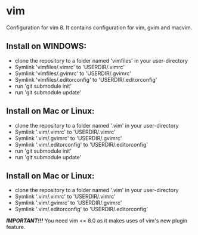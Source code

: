 # vim
Configuration for vim 8. It contains configuration for vim, gvim and macvim.

## Install on WINDOWS:
- clone the repository to a folder named 'vimfiles' in your user-directory
- Symlink 'vimfiles/.vimrc' to 'USERDIR/.vimrc'
- Symlink 'vimfiles/.gvimrc' to 'USERDIR/.gvimrc'
- Symlink 'vimfiles/.editorconfig' to 'USERDIR/.editorconfig'
- run 'git submodule init'
- run 'git submodule update'

## Install on Mac or Linux:
- clone the repository to a folder named '.vim' in your user-directory
- Symlink '.vim/.vimrc' to 'USERDIR/.vimrc'
- Symlink '.vim/.gvimrc' to 'USERDIR/.gvimrc'
- Symlink '.vim/.editorconfig' to 'USERDIR/.editorconfig'
- run 'git submodule init'
- run 'git submodule update'

## Install on Mac or Linux:
- clone the repository to a folder named '.vim' in your user-directory
- Symlink '.vim/.vimrc' to 'USERDIR/.vimrc'
- Symlink '.vim/.gvimrc' to 'USERDIR/.gvimrc'
- Symlink '.vim/.editorconfig' to 'USERDIR/.editorconfig'

***IMPORTANT!!!*** You need vim <= 8.0 as it makes uses of vim's new plugin feature.
